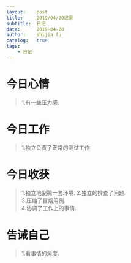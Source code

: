 ```yaml
---
layout:    post
title:     2019/04/20记录
subtitle:  日记
date:      2019-04-20
author:    shijia fu
catalog:   true
tags:
    - 日记
---
```


# 今日心情  
> 1.有一些压力感.

# 今日工作   
> 1.独立负责了正常的测试工作

# 今日收获   
> 1.独立地倒腾一套环境.
> 2.独立的排查了问题.    
> 3.压缩了冒烟用例.   
> 4.协调了工作上的事情.   

# 告诫自己
> 1.看事情的角度.    
